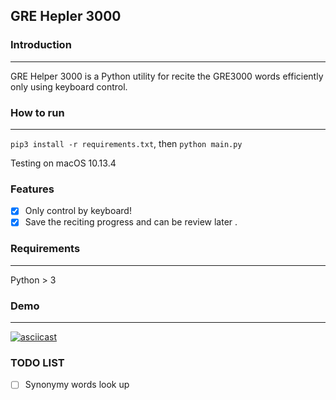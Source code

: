 ## GRE Hepler 3000

### Introduction

-----

GRE Helper 3000 is a Python utility for recite the GRE3000 words efficiently only using keyboard control.

### How to run

-----

`pip3 install -r requirements.txt`, then `python main.py`

Testing on macOS 10.13.4

### Features 

- [x] Only control by keyboard!
- [x] Save the reciting progress and can be review later .

### Requirements

-----

Python > 3

### Demo

-----

[![asciicast](https://asciinema.org/a/wiSN6Avv6llQPWyCEKRNbyzFE.png)](https://asciinema.org/a/wiSN6Avv6llQPWyCEKRNbyzFE)



### TODO LIST

- [ ] Synonymy words look up 